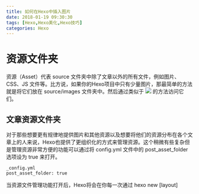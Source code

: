 ```yaml
---
title: 如何在Hexo中插入图片
date: 2018-01-19 09:30:30
tags: [Hexo,Hexo美化,Hexo技巧]
categories: Hexo
---
```


# 资源文件夹
资源（Asset）代表 source 文件夹中除了文章以外的所有文件，例如图片、CSS、JS 文件等。比方说，如果你的Hexo项目中只有少量图片，那最简单的方法就是将它们放在 source/images 文件夹中。然后通过类似于 ![](/images/image.jpg) 的方法访问它们。

<!-- more -->

## 文章资源文件夹
对于那些想要更有规律地提供图片和其他资源以及想要将他们的资源分布在各个文章上的人来说，Hexo也提供了更组织化的方式来管理资源。这个稍微有些复杂但是管理资源非常方便的功能可以通过将 config.yml 文件中的 post_asset_folder 选项设为 true 来打开。

```markdowm
_config.yml
post_asset_folder: true
```

当资源文件管理功能打开后，Hexo将会在你每一次通过 hexo new [layout] <title> 命令创建新文章时自动创建一个文件夹。这个资源文件夹将会有与这个 markdown 文件一样的名字。将所有与你的文章有关的资源放在这个关联文件夹中之后，你可以通过相对路径来引用它们，这样你就得到了一个更简单而且方便得多的工作流。

## 相对路径引用的标签插件
通过常规的 markdown 语法和相对路径来引用图片和其它资源可能会导致它们在存档页或者主页上显示不正确。在Hexo 2时代，社区创建了很多插件来解决这个问题。但是，随着Hexo 3 的发布，许多新的标签插件被加入到了核心代码中。这使得你可以更简单地在文章中引用你的资源。

```markdowm
{% asset_path slug %}
{% asset_img slug [title] %}
{% asset_link slug [title] %}
```

比如说：当你打开文章资源文件夹功能后，你把一个 example.jpg 图片放在了你的资源文件夹中，如果通过使用相对路径的常规 markdown 语法 ![](/example.jpg) ，它将 不会 出现在首页上。（但是它会在文章中按你期待的方式工作）

正确的引用图片方式是使用下列的标签插件而不是 markdown ：

{% asset_img example.jpg This is an example image %}
通过这种方式，图片将会同时出现在文章和主页以及归档页中。


{% asset_img avatar.jpg 这是一张试例图片 %}